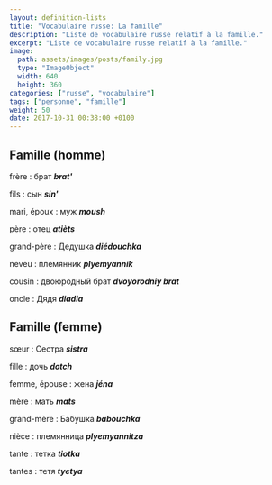 ```yaml
---
layout: definition-lists
title: "Vocabulaire russe: La famille"
description: "Liste de vocabulaire russe relatif à la famille."
excerpt: "Liste de vocabulaire russe relatif à la famille."
image:
  path: assets/images/posts/family.jpg
  type: "ImageObject"
  width: 640
  height: 360
categories: ["russe", "vocabulaire"]
tags: ["personne", "famille"]
weight: 50
date: 2017-10-31 00:38:00 +0100
---
```


## Famille (homme)

frère
: брат
*__brat'__*

fils
: сын
*__sin'__*

mari, époux
: муж
*__moush__*

père
: отец
*__atièts__*

grand-père
: Дедушка
*__diédouchka__*

neveu
: племянник
*__plyemyannik__*

cousin
: двоюродный брат
*__dvoyorodniy brat__*

oncle
: Дядя
*__diadia__*


## Famille (femme)
sœur
: Сестра
*__sistra__*

fille
: дочь
*__dotch__*

femme, épouse
: жена
*__jéna__*

mère
: мать
*__mats__*

grand-mère
: Бабушка
*__babouchka__*

nièce
: племянница
*__plyemyannitza__*

tante
: тетка
*__tiotka__*

tantes
: тетя
*__tyetya__*
